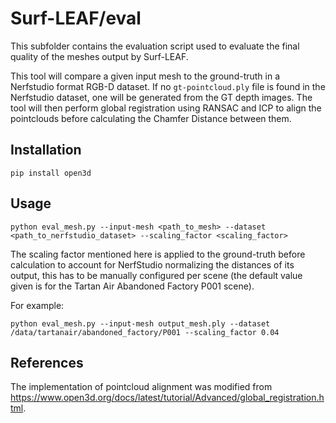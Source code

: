 # Surf-LEAF/eval

This subfolder contains the evaluation script used to evaluate the final quality of the meshes output by Surf-LEAF.

This tool will compare a given input mesh to the ground-truth in a Nerfstudio format RGB-D dataset. If no `gt-pointcloud.ply` file is found in the Nerfstudio dataset, one will be generated from the GT depth images.
The tool will then perform global registration using RANSAC and ICP to align the pointclouds before calculating the Chamfer Distance between them.


## Installation
```
pip install open3d
```

## Usage
```
python eval_mesh.py --input-mesh <path_to_mesh> --dataset <path_to_nerfstudio_dataset> --scaling_factor <scaling_factor>
```
The scaling factor mentioned here is applied to the ground-truth before calculation to account for NerfStudio normalizing the distances of its output, this has to be manually configured per scene (the default value given is for the Tartan Air Abandoned Factory P001 scene).

For example:
```
python eval_mesh.py --input-mesh output_mesh.ply --dataset /data/tartanair/abandoned_factory/P001 --scaling_factor 0.04
``` 

## References
The implementation of pointcloud alignment was modified from https://www.open3d.org/docs/latest/tutorial/Advanced/global_registration.html.
